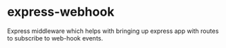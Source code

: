 # express-webhook
Express middleware which helps with bringing up express app with routes to subscribe to web-hook events.
